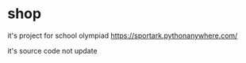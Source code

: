 # shop
it's project for school olympiad
https://sportark.pythonanywhere.com/

it's source code not update 
